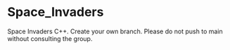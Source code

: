 # Space_Invaders
Space Invaders C++. Create your own branch. Please do not push to main without consulting the group.
